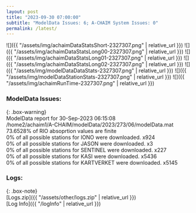 ```yaml
---
layout: post
title: "2023-09-30 07:00:00"
subtitle: "ModelData Issues: 6; A-CHAIM System Issues: 0"
permalink: /latest/
---
```


![]({{ "/assets/img/achaimDataStatsShort-2327307.png" | relative_url }})
![]({{ "/assets/img/achaimDataStatsLong00-2327307.png" | relative_url }})
![]({{ "/assets/img/achaimDataStatsLong01-2327307.png" | relative_url }})
![]({{ "/assets/img/achaimDataStatsLong02-2327307.png" | relative_url }})
![]({{ "/assets/img/modelDataDataStats-2327307.png" | relative_url }})
![]({{ "/assets/img/modelDataStationStats-2327307.png" | relative_url }})
![]({{ "/assets/img/achaimRunTime-2327307.png" | relative_url }})


### ModelData Issues:  
  
{: .box-warning}  
 ModelData report for 30-Sep-2023 06:15:08   
 /home2/achaim1/A-CHAIM/modelData/2023/273/06/modelData.mat   
 73.6528% of RIO absoprtion values are finite   
 0% of all possible stations for IONO were downloaded. x924   
 0% of all possible stations for JASON were downloaded. x3   
 0% of all possible stations for SENTINEL were downloaded. x227   
 0% of all possible stations for KASI were downloaded. x5436   
 0% of all possible stations for KARTVERKET were downloaded. x5145   
  


### Logs:  
  
{: .box-note}  
[Logs.zip]({{ "/assets/other/logs.zip" | relative_url }})  
[Log Info]({{ "/logInfo" | relative_url }})  
